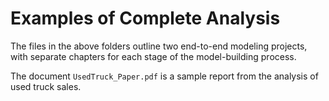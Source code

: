 # Examples of Complete Analysis

The files in the above folders outline two end-to-end modeling projects, 
with separate chapters for each stage of the model-building process. 

The document ```UsedTruck_Paper.pdf``` is a sample report from the analysis of used truck sales. 


